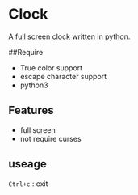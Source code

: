 # Clock
A full screen clock written in python.

##Require
- True color support
- escape character support
- python3

## Features
- full screen
- not require curses

## useage
`Ctrl+c` : exit

